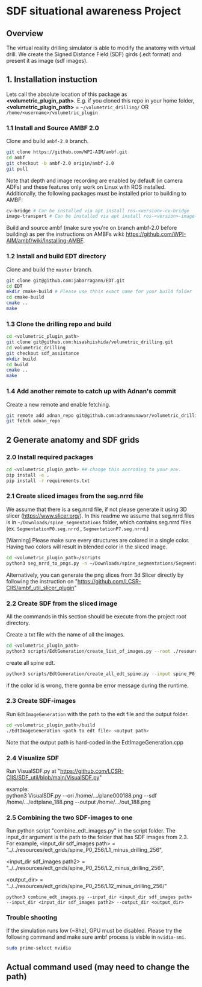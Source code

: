 # SDF situational awareness Project

## Overview
The virtual reality drilling simulator is able to modify the anatomy with virtual drill. We create the Signed Distance Field (SDF) girds (.edt format) and present it as image (sdf images).

## 1. Installation instuction
Lets call the absolute location of this package as **<volumetric_plugin_path>**. E.g. if you cloned this repo in your home folder, **<volumetric_plugin_path>** = `~/volumetric_drilling/` OR `/home/<username>/volumetric_plugin`

### 1.1 Install and Source AMBF 2.0

Clone and build `ambf-2.0` branch.
```bash
git clone https://github.com/WPI-AIM/ambf.git
cd ambf
git checkout -b ambf-2.0 origin/ambf-2.0
git pull
```
Note that depth and image recording are enabled by default (in camera ADFs) and these features only work on Linux with ROS installed. Additionally, the following packages must be installed prior to building to AMBF:

```bash
cv-bridge # Can be installed via apt install ros-<version>-cv-bridge
image-transport # Can be installed via apt install ros-<version>-image-transport
```

Build and source ambf (make sure you're on branch ambf-2.0 before building) as per the instructions on AMBFs wiki: https://github.com/WPI-AIM/ambf/wiki/Installing-AMBF.

### 1.2 Install and build EDT directory

Clone and build the `master` branch.

```bash
git clone git@github.com:jabarragann/EDT.git
cd EDT
mkdir cmake-build # Please use thhis exact name for your build folder
cd cmake-build
cmake ..
make 
```



### 1.3 Clone the drilling repo and build

```bash
cd <volumetric_plugin_path>
git clone git@github.com:hisashiishida/volumetric_drilling.git
cd volumetric_drilling 
git checkout sdf_assistance
mkdir build
cd build
cmake ..
make
```

### 1.4 Add another remote to catch up with Adnan's commit
Create a new remote and enable fetching.

```bash
git remote add adnan_repo git@github.com:adnanmunawar/volumetric_drilling.git
git fetch adnan_repo
```

## 2 Generate anatomy and SDF grids
### 2.0 Install required packages

```bash
cd <volumetric_plugin_path> ## change this accroding to your env.
pip install -e . 
pip install -r requirements.txt
```


### 2.1 Create sliced images from the seg.nrrd file
We assume that there is a seg.nrrd file, if not please generate it using 3D slicer (https://www.slicer.org/).
In this readme we assume that seg.nrrd files is in `~/Downloads/spine_segmentations` folder, which contains seg.nrrd files (ex. `SegmentationP0.seg.nrrd` , `SegmentationP7.seg.nrrd`.)


[Warning] Please make sure every structures are colored in a single color. Having two colors will result in blended color in the sliced image.


```bash
cd <volumetric_plugin_path>/scripts
python3 seg_nrrd_to_pngs.py -n ~/Downloads/spine_segmentations/SegmentationP0.seg.nrrd -p ../resources/volumes/spine_P0_256/plane0
```
Alternatively, you can generate the png slices from 3d Slicer directly by following the instruction on "https://github.com/LCSR-CIIS/ambf_util_slicer_plugin"

### 2.2 Create SDF from the sliced image
All the commands in this section should be execute from the project root directory.

Create a txt file with the name of all the images.
```bash
cd <volumetric_plugin_path>
python3 scripts/EdtGeneration/create_list_of_images.py --root ./resources/volumes/spine_p0_256
```

create all spine edt.

```bash
python3 scripts/EdtGeneration/create_all_edt_spine.py --input spine_P0_256 --output resources/edt_grids/spine_P0_256/
```

if the color id is wrong, there gonna be error message during the runtime.

### 2.3 Create SDF-images
Run `EdtImageGeneration` with the path to the edt file and the output folder.

```bash 
cd <volumetric_plugin_path>/build
./EdtImageGeneration <path to edt file> <output path>
```
Note that the output path is hard-coded in the EdtImageGeneration.cpp

### 2.4 Visualize SDF

Run VisualSDF.py at "https://github.com/LCSR-CIIS/SDF_util/blob/main/VisualSDF.py"

example:  
 python3 VisualSDF.py --ori /home/.../plane000188.png --sdf /home/.../edtplane_188.png --output /home/.../out_188.png


### 2.5 Combining the two SDF-images to one
Run python script "combine_edt_images.py" in the script folder.
The input_dir argument is the path to the folder that has SDF images from 2.3.
For example, <input_dir sdf_images path> = "../../resources/edt_grids/spine_P0_256/L1_minus_drilling_256", 

<input_dir sdf_images path2> = "../../resources/edt_grids/spine_P0_256/L2_minus_drilling_256",

<output_dir> = "../../resources/edt_grids/spine_P0_256/L12_minus_drilling_256/"

```
python3 combine_edt_images.py --input_dir <input_dir sdf_images path>  --input_dir <input_dir sdf_images path2> --output_dir <output_dir>
```


### Trouble shooting
If the simulation runs low (~8hz), GPU must be disabled. Please try the following command and make sure ambf process is visble in `nvidia-smi`.

```bash
sudo prime-select nvidia
```


## Actual command used (may need to change the path)

<!-- 
```bash
python3 seg_nrrd_to_pngs.py -n ~/Downloads/spine_segments_1205/SegmentationP0_separate.seg.nrrd -p ../resources/volumes/spine_P0_256/plane0
python3 seg_nrrd_to_pngs.py -n ~/Downloads/spine_segments_1205/SegmentationP1_separate.seg.nrrd -p ../resources/volumes/spine_P1_256/plane0
python3 seg_nrrd_to_pngs.py -n ~/Downloads/spine_segments_1205/SegmentationP2_separate.seg.nrrd -p ../resources/volumes/spine_P2_256/plane0
python3 seg_nrrd_to_pngs.py -n ~/Downloads/spine_segments_1205/SegmentationP4_separate.seg.nrrd -p ../resources/volumes/spine_P4_256/plane0
python3 seg_nrrd_to_pngs.py -n ~/Downloads/spine_segments_1205/SegmentationP7_separate.seg.nrrd -p ../resources/volumes/spine_P7_256/plane0


python3 seg_nrrd_to_pngs.py -n ~/Downloads/spine_segments_1205/SegmentationP0_vis.seg.nrrd -p ../resources/volumes/spine_P0_visual_256/plane0
python3 seg_nrrd_to_pngs.py -n ~/Downloads/spine_segments_1205/SegmentationP1_vis.seg.nrrd -p ../resources/volumes/spine_P1_visual_256/plane0
python3 seg_nrrd_to_pngs.py -n ~/Downloads/spine_segments_1205/SegmentationP2_vis.seg.nrrd -p ../resources/volumes/spine_P2_visual_256/plane0
python3 seg_nrrd_to_pngs.py -n ~/Downloads/spine_segments_1205/SegmentationP4_vis.seg.nrrd -p ../resources/volumes/spine_P4_visual_256/plane0
python3 seg_nrrd_to_pngs.py -n ~/Downloads/spine_segments_1205/SegmentationP7_vis.seg.nrrd -p ../resources/volumes/spine_P7_visual_256/plane0


python3 seg_nrrd_to_pngs.py -n ~/Downloads/test_segments/P0_test_segments/segmentP0_L1_color_test.seg.nrrd -p ../resources/volumes/spine_P0_L1_color_256/plane0
python3 seg_nrrd_to_pngs.py -n ~/Downloads/test_segments/P0_test_segments/segmentP0_L1_nocolor_test.seg.nrrd -p ../resources/volumes/spine_P0_L1_nocolor_256/plane0
python3 seg_nrrd_to_pngs.py -n ~/Downloads/test_segments/P0_test_segments/segmentP0_L2_color_test.seg.nrrd -p ../resources/volumes/spine_P0_L2_color_256/plane0
python3 seg_nrrd_to_pngs.py -n ~/Downloads/test_segments/P0_test_segments/segmentP0_L2_nocolor_test.seg.nrrd -p ../resources/volumes/spine_P0_L2_nocolor_256/plane0
python3 seg_nrrd_to_pngs.py -n ~/Downloads/test_segments/P0_test_segments/segmentP0_L3_color_test.seg.nrrd -p ../resources/volumes/spine_P0_L3_color_256/plane0
python3 seg_nrrd_to_pngs.py -n ~/Downloads/test_segments/P0_test_segments/segmentP0_L3_nocolor_test.seg.nrrd -p ../resources/volumes/spine_P0_L3_nocolor_256/plane0

python3 seg_nrrd_to_pngs.py -n ~/Downloads/test_segments/P1_test_segments/segmentP1_L1_color_test.seg.nrrd -p ../resources/volumes/spine_P1_L1_color_256/plane0
python3 seg_nrrd_to_pngs.py -n ~/Downloads/test_segments/P1_test_segments/segmentP1_L1_nocolor_test.seg.nrrd -p ../resources/volumes/spine_P1_L1_nocolor_256/plane0
python3 seg_nrrd_to_pngs.py -n ~/Downloads/test_segments/P1_test_segments/segmentP1_L2_color_test.seg.nrrd -p ../resources/volumes/spine_P1_L2_color_256/plane0
python3 seg_nrrd_to_pngs.py -n ~/Downloads/test_segments/P1_test_segments/segmentP1_L2_nocolor_test.seg.nrrd -p ../resources/volumes/spine_P1_L2_nocolor_256/plane0
python3 seg_nrrd_to_pngs.py -n ~/Downloads/test_segments/P1_test_segments/segmentP1_L3_color_test.seg.nrrd -p ../resources/volumes/spine_P1_L3_color_256/plane0
python3 seg_nrrd_to_pngs.py -n ~/Downloads/test_segments/P1_test_segments/segmentP1_L3_nocolor_test.seg.nrrd -p ../resources/volumes/spine_P1_L3_nocolor_256/plane0

python3 seg_nrrd_to_pngs.py -n ~/Downloads/test_segments/P2_test_segments/segmentP2_L1_color_test.seg.nrrd -p ../resources/volumes/spine_P2_L1_color_256/plane0
python3 seg_nrrd_to_pngs.py -n ~/Downloads/test_segments/P2_test_segments/segmentP2_L1_nocolor_test.seg.nrrd -p ../resources/volumes/spine_P2_L1_nocolor_256/plane0
python3 seg_nrrd_to_pngs.py -n ~/Downloads/test_segments/P2_test_segments/segmentP2_L2_color_test.seg.nrrd -p ../resources/volumes/spine_P2_L2_color_256/plane0
python3 seg_nrrd_to_pngs.py -n ~/Downloads/test_segments/P2_test_segments/segmentP2_L2_nocolor_test.seg.nrrd -p ../resources/volumes/spine_P2_L2_nocolor_256/plane0
python3 seg_nrrd_to_pngs.py -n ~/Downloads/test_segments/P2_test_segments/segmentP2_L3_color_test.seg.nrrd -p ../resources/volumes/spine_P2_L3_color_256/plane0
python3 seg_nrrd_to_pngs.py -n ~/Downloads/test_segments/P2_test_segments/segmentP2_L3_nocolor_test.seg.nrrd -p ../resources/volumes/spine_P2_L3_nocolor_256/plane0

python3 seg_nrrd_to_pngs.py -n ~/Downloads/test_segments/P4_test_segments/segmentP4_L1_color_test.seg.nrrd -p ../resources/volumes/spine_P4_L1_color_256/plane0
python3 seg_nrrd_to_pngs.py -n ~/Downloads/test_segments/P4_test_segments/segmentP4_L1_nocolor_test.seg.nrrd -p ../resources/volumes/spine_P4_L1_nocolor_256/plane0
python3 seg_nrrd_to_pngs.py -n ~/Downloads/test_segments/P4_test_segments/segmentP4_L2_color_test.seg.nrrd -p ../resources/volumes/spine_P4_L2_color_256/plane0
python3 seg_nrrd_to_pngs.py -n ~/Downloads/test_segments/P4_test_segments/segmentP4_L2_nocolor_test.seg.nrrd -p ../resources/volumes/spine_P4_L2_nocolor_256/plane0
python3 seg_nrrd_to_pngs.py -n ~/Downloads/test_segments/P4_test_segments/segmentP4_L3_color_test.seg.nrrd -p ../resources/volumes/spine_P4_L3_color_256/plane0
python3 seg_nrrd_to_pngs.py -n ~/Downloads/test_segments/P4_test_segments/segmentP4_L3_nocolor_test.seg.nrrd -p ../resources/volumes/spine_P4_L3_nocolor_256/plane0

python3 seg_nrrd_to_pngs.py -n ~/Downloads/test_segments/P7_test_segments/segmentP7_L1_color_test.seg.nrrd -p ../resources/volumes/spine_P7_L1_color_256/plane0
python3 seg_nrrd_to_pngs.py -n ~/Downloads/test_segments/P7_test_segments/segmentP7_L1_nocolor_test.seg.nrrd -p ../resources/volumes/spine_P7_L1_nocolor_256/plane0
python3 seg_nrrd_to_pngs.py -n ~/Downloads/test_segments/P7_test_segments/segmentP7_L2_color_test.seg.nrrd -p ../resources/volumes/spine_P7_L2_color_256/plane0
python3 seg_nrrd_to_pngs.py -n ~/Downloads/test_segments/P7_test_segments/segmentP7_L2_nocolor_test.seg.nrrd -p ../resources/volumes/spine_P7_L2_nocolor_256/plane0
python3 seg_nrrd_to_pngs.py -n ~/Downloads/test_segments/P7_test_segments/segmentP7_L3_color_test.seg.nrrd -p ../resources/volumes/spine_P7_L3_color_256/plane0
python3 seg_nrrd_to_pngs.py -n ~/Downloads/test_segments/P7_test_segments/segmentP7_L3_nocolor_test.seg.nrrd -p ../resources/volumes/spine_P7_L3_nocolor_256/plane0
```
 -->






